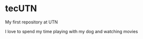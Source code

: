 # tecUTN

My first repository at UTN 

I love to spend my time playing with my dog and watching movies
